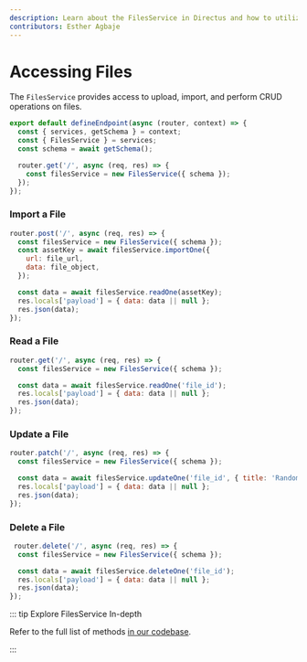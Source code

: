 ```yaml
---
description: Learn about the FilesService in Directus and how to utilize them when building extensions.
contributors: Esther Agbaje
---
```


# Accessing Files

The `FilesService` provides access to upload, import, and perform CRUD operations on files.

```js
export default defineEndpoint(async (router, context) => {
  const { services, getSchema } = context;
  const { FilesService } = services;
  const schema = await getSchema();

  router.get('/', async (req, res) => {
    const filesService = new FilesService({ schema });
  });
});
```

### Import a File

```js
router.post('/', async (req, res) => {
  const filesService = new FilesService({ schema });
  const assetKey = await filesService.importOne({
    url: file_url,
    data: file_object,
  });

  const data = await filesService.readOne(assetKey);
  res.locals['payload'] = { data: data || null };
  res.json(data);
});
```

### Read a File

```js
router.get('/', async (req, res) => {
  const filesService = new FilesService({ schema });

  const data = await filesService.readOne('file_id');
  res.locals['payload'] = { data: data || null };
  res.json(data);
});
```

### Update a File

```js
router.patch('/', async (req, res) => {
  const filesService = new FilesService({ schema });

  const data = await filesService.updateOne('file_id', { title: 'Random' });
  res.locals['payload'] = { data: data || null };
  res.json(data);
});
```

### Delete a File

```js
 router.delete('/', async (req, res) => {
  const filesService = new FilesService({ schema });

  const data = await filesService.deleteOne('file_id');
  res.locals['payload'] = { data: data || null };
  res.json(data);
});
```

::: tip Explore FilesService In-depth

Refer to the full list of methods
[in our codebase](https://github.com/directus/directus/blob/main/api/src/services/files.ts).

:::
